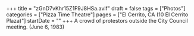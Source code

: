 +++
title = "zGnD7vKhr15Z1F9J8HSa.avif"
draft = false
tags = ["Photos"]
categories = ["Pizza Time Theatre"]
pages = ["El Cerrito, CA (10 El Cerrito Plaza)"]
startDate = ""
+++
A crowd of protestors outside the City Council meeting. (June 6, 1983)
